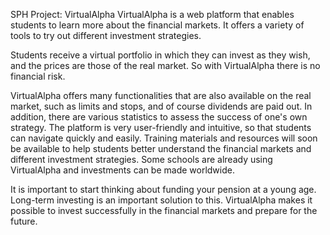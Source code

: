 SPH Project: VirtualAlpha
VirtualAlpha is a web platform that enables students to learn more about the financial markets. It offers a variety of tools to try out different investment strategies.

Students receive a virtual portfolio in which they can invest as they wish, and the prices are those of the real market. So with VirtualAlpha there is no financial risk.

VirtualAlpha offers many functionalities that are also available on the real market, such as limits and stops, and of course dividends are paid out. In addition, there are various statistics to assess the success of one's own strategy. The platform is very user-friendly and intuitive, so that students can navigate quickly and easily. Training materials and resources will soon be available to help students better understand the financial markets and different investment strategies. Some schools are already using VirtualAlpha and investments can be made worldwide.

It is important to start thinking about funding your pension at a young age. Long-term investing is an important solution to this. VirtualAlpha makes it possible to invest successfully in the financial markets and prepare for the future.
